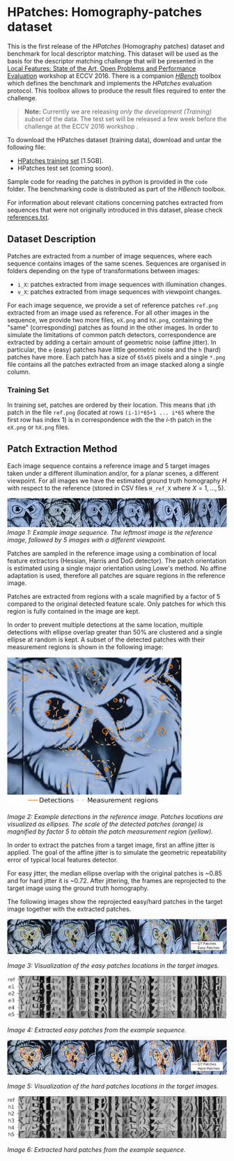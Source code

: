 # HPatches: Homography-patches dataset

This is the first release of the *HPatches* (Homography patches) dataset and benchmark for local descriptor matching. This dataset will be used as the basis for the descriptor matching challenge that will be presented in the
[Local Features: State of the Art, Open Problems and Performance Evaluation](http://www.iis.ee.ic.ac.uk/ComputerVision/DescrWorkshop/index.html)
workshop at ECCV 2016. There is a companion [*HBench*](https://github.com/featw/hbench/blob/master/README.md) toolbox which defines the benchmark and implements the *HPatches* evaluation protocol. This toolbox allows to produce the result files required to enter the challenge.

> **Note:** Currently we are releasing *only the development (Training) subset* of the data. The test set will be released a few week before the challenge at the ECCV 2016 workshop .

To download the HPatches dataset (training data), download and untar the following file:

* [HPatches training set](http://www.iis.ee.ic.ac.uk/ComputerVision/DescrWorkshop/hpatches-train.tar.gz) [1.5GB].
* HPatches test set (coming soon).

Sample code for reading the patches in python is provided in the `code` folder. The benchmarking code is distributed as part of the *HBench* toolbox.

For information about relevant citations concerning patches extracted from sequences
that were not originally introduced in this dataset, please check [references.txt](references.txt).

## Dataset Description

Patches are extracted from a number of image sequences, where each sequence contains images of the same scenes. Sequences are organised in folders depending on the type of transformations between images:

* `i_X`: patches extracted from image sequences with illumination changes.
* `v_X`: patches extracted from image sequences with viewpoint changes.

For each image sequence, we provide a set of reference patches `ref.png` extracted from an image used as reference. For all other images in the sequence, we provide two more files, `eX.png` and `hX.png`, containing the "same" (corresponding) patches as found in the other images. In order to simulate the limitations of common patch detectors, correspondence are extracted by adding a certain amount of geometric noise (affine jitter). In particular, the `e` (easy) patches have little geometric noise and the `h` (hard) patches have more. Each patch has a size of `65x65` pixels and a single `*.png` file contains all the patches extracted from an image stacked along a single column.

### Training Set

In training set, patches are ordered by their location. This means that `i`th patch in the file `ref.png` (located at rows `(i-1)*65+1 ... i*65` where the first row has index 1) is in correspondence with the the $i$-th patch in the `eX.png` or `hX.png` files.

## Patch Extraction Method

Each image sequence contains a reference image and 5 target images taken under a different illumination and/or, for a planar scenes, a different viewpoint. For all images we have the estimated ground truth homography $H$ with respect to the reference (stored in CSV files `H_ref_X` where $X=1,...,5$).

![Example sequence](img/images.png)
*Image 1: Example image sequence. The leftmost image is the reference image, followed by 5 images with a different viewpoint.*

Patches are sampled in the reference image using a combination of local feature extractors (Hessian, Harris and DoG detector). The patch orientation is estimated using a single major orientation using Lowe's method. No affine adaptation is used, therefore all patches are square regions in the reference image.

Patches are extracted from regions with a scale magnified by a factor of 5 compared to the original detected feature scale. Only patches for which this region is fully contained in the image are kept.

In order to prevent multiple detections at the same location, multiple detections with ellipse overlap greater than 50% are clustered and a single ellipse at random is kept. A subset of the detected patches with their measurement regions is shown in the following image:

![Example detections](img/detections.png)

*Image 2: Example detections in the reference image. Patches locations are visualized as ellipses. The scale of the detected patches (orange) is magnified by factor 5 to obtain the patch measurement region (yellow).*

In order to extract the patches from a target image, first an affine jitter is applied. The goal of the affine jitter is to simulate the geometric repeatability error of typical local features detector.

For easy jitter, the median ellipse overlap with the original patches is ~0.85 and for hard jitter it is ~0.72. After jittering, the frames are reprojected to the target image using the ground truth homography.

The following images show the reprojected easy/hard patches in the target image together with the extracted patches.

![Reprojected easy patches](img/images_easy.png)

*Image 3: Visualization of the easy patches locations in the target images.*

![Extracted easy patches](img/patches_easy.png)

*Image 4: Extracted easy patches from the example sequence.*

![Reprojected hard patches](img/images_hard.png)

*Image 5: Visualization of the hard patches locations in the target images.*

![Extracted hard patches](img/patches_hard.png)

*Image 6: Extracted hard patches from the example sequence.*
